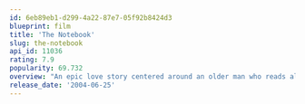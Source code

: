 ```yaml
---
id: 6eb89eb1-d299-4a22-87e7-05f92b8424d3
blueprint: film
title: 'The Notebook'
slug: the-notebook
api_id: 11036
rating: 7.9
popularity: 69.732
overview: "An epic love story centered around an older man who reads aloud to a woman with Alzheimer's. From a faded notebook, the old man's words bring to life the story about a couple who is separated by World War II, and is then passionately reunited, seven years later, after they have taken different paths."
release_date: '2004-06-25'
---
```

